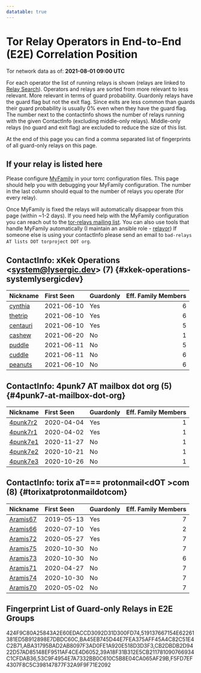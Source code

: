 ```yaml
---
datatable: true
---
```



# Tor Relay Operators in End-to-End (E2E) Correlation Position

Tor network data as of: **2021-08-01 09:00 UTC**

For each operator the list of running relays is shown (relays are linked to [Relay Search](https://metrics.torproject.org/rs.html)).
Operators and relays are sorted from more relevant to less relevant. More relevant in terms of guard probability.
Guardonly relays have the guard flag but not the exit flag.
Since exits are less common than guards their guard probability is usually 0% even when they have the guard flag.
The number next to the contactinfo shows the number of relays running with the given ContactInfo (excluding middle-only relays).
Middle-only relays (no guard and exit flag) are excluded to reduce the size of this list.

At the end of this page you can find a comma separated list of fingerprints of all guard-only relays on this page.

## If your relay is listed here
Please configure [MyFamily](https://www.torproject.org/docs/tor-manual.html.en#MyFamily) in your torrc configuration files.
This page should help you with debugging your MyFamily configuration. The number in the last column should equal to the number of
relays you operate (for every relay).

Once MyFamily is fixed the relays will automatically disappear from this page (within ~1-2 days).
If you need help with the MyFamily configuration you can reach out to the
[tor-relays mailing list](https://lists.torproject.org/cgi-bin/mailman/listinfo/tor-relays).
You can also use tools that handle MyFamily automatically (I maintain an ansible role - 
[relayor](https://medium.com/@nusenu/deploying-tor-relays-with-ansible-6612593fa34d))
If someone else is using your contactInfo please send an email to ```bad-relays AT lists DOT torproject DOT org```.


## ContactInfo: xKek Operations &lt;system@lysergic.dev&gt; (7) {#xkek-operations-systemlysergicdev}

| Nickname                                                                                            | First Seen   | Guardonly   |   Eff. Family Members |
|:----------------------------------------------------------------------------------------------------|:-------------|:------------|----------------------:|
| [cynthia](https://metrics.torproject.org/rs.html#details/519137667154E62261381ED5B912898E7DBDC60C)  | 2021-06-10   | Yes         |                     6 |
| [thetrip](https://metrics.torproject.org/rs.html#details/424F9C80A25843A2E60EDACCD3092D31D300FD74)  | 2021-06-10   | Yes         |                     6 |
| [centauri](https://metrics.torproject.org/rs.html#details/BA45EB745D44E7FEA375AFF45A4C82C51E4C2B71) | 2021-06-10   | Yes         |                     5 |
| [cashew](https://metrics.torproject.org/rs.html#details/8063D1DCE54116090DD1B03E0D602E4AABE281F1)   | 2021-06-20   | No          |                     1 |
| [puddle](https://metrics.torproject.org/rs.html#details/9AF0C9EB3BDE62145DCE690CC82B9B8D79987E10)   | 2021-06-11   | No          |                     5 |
| [cuddle](https://metrics.torproject.org/rs.html#details/C1734E8C2D2DC1A579794DFA209C7CBCFA2B26F7)   | 2021-06-11   | No          |                     6 |
| [peanuts](https://metrics.torproject.org/rs.html#details/F62B74728AC72A495C986255199D9AF19CCA5B51)  | 2021-06-10   | No          |                     6 |

## ContactInfo: 4punk7 AT mailbox dot org (5) {#4punk7-at-mailbox-dot-org}

| Nickname                                                                                            | First Seen   | Guardonly   |   Eff. Family Members |
|:----------------------------------------------------------------------------------------------------|:-------------|:------------|----------------------:|
| [4punk7r2](https://metrics.torproject.org/rs.html#details/CB2DBDB2D9422D57AD85148EF9511AF4CE4D6052) | 2020-04-04   | Yes         |                     1 |
| [4punk7r1](https://metrics.torproject.org/rs.html#details/ABA31795BAD2AB8097F3AD0FE1A920E518D3D3F3) | 2020-04-02   | Yes         |                     1 |
| [4punk7e1](https://metrics.torproject.org/rs.html#details/2E0C69E59B5B6AA15BB1C269690722607663416C) | 2020-11-27   | No          |                     1 |
| [4punk7e2](https://metrics.torproject.org/rs.html#details/68057FD302B0F83C0ED00B6D70FDAD6BEEF2005B) | 2020-10-21   | No          |                     1 |
| [4punk7e3](https://metrics.torproject.org/rs.html#details/F42FF0E095F23AD253622272F984649DDEEB402C) | 2020-10-26   | No          |                     1 |

## ContactInfo: torix aT=== protonmail&lt;dOT &gt;com (8) {#torixatprotonmaildotcom}

| Nickname                                                                                            | First Seen   | Guardonly   |   Eff. Family Members |
|:----------------------------------------------------------------------------------------------------|:-------------|:------------|----------------------:|
| [Aramis67](https://metrics.torproject.org/rs.html#details/53C9F4954E7A7332BB0C610C5B8E04CA065AF29B) | 2019-05-13   | Yes         |                     7 |
| [Aramis66](https://metrics.torproject.org/rs.html#details/39A18F31B312E5CB211781090766934C1CFDAB36) | 2020-07-10   | Yes         |                     2 |
| [Aramis72](https://metrics.torproject.org/rs.html#details/F5FD7EF4307F8C5C398147877F32A9F9F71E2092) | 2020-05-27   | Yes         |                     7 |
| [Aramis75](https://metrics.torproject.org/rs.html#details/4D2A4831BB67853A6FA01517A61B810D4480AE2F) | 2020-10-30   | No          |                     7 |
| [Aramis73](https://metrics.torproject.org/rs.html#details/5FCB4186E2BCD4E8E510EACEC7AABE2194CA36BC) | 2020-10-30   | No          |                     6 |
| [Aramis71](https://metrics.torproject.org/rs.html#details/AB32B2EA350C10888144A7ECCA7FFACA844C2052) | 2020-04-27   | No          |                     7 |
| [Aramis74](https://metrics.torproject.org/rs.html#details/B8F6C6A0F6D0ACBEB3D39B1D99161EFACCE27E6F) | 2020-10-30   | No          |                     7 |
| [Aramis70](https://metrics.torproject.org/rs.html#details/DEAA89B5B8D9CEAD5CE0F9281D482A4EACC30592) | 2020-05-02   | No          |                     7 |


## Fingerprint List of Guard-only Relays in E2E Groups

424F9C80A25843A2E60EDACCD3092D31D300FD74,519137667154E62261381ED5B912898E7DBDC60C,BA45EB745D44E7FEA375AFF45A4C82C51E4C2B71,ABA31795BAD2AB8097F3AD0FE1A920E518D3D3F3,CB2DBDB2D9422D57AD85148EF9511AF4CE4D6052,39A18F31B312E5CB211781090766934C1CFDAB36,53C9F4954E7A7332BB0C610C5B8E04CA065AF29B,F5FD7EF4307F8C5C398147877F32A9F9F71E2092